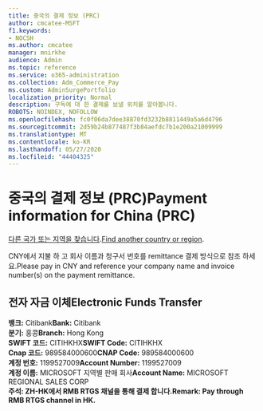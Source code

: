 ```yaml
---
title: 중국의 결제 정보 (PRC)
author: cmcatee-MSFT
f1.keywords:
- NOCSH
ms.author: cmcatee
manager: mnirkhe
audience: Admin
ms.topic: reference
ms.service: o365-administration
ms.collection: Adm_Commerce_Pay
ms.custom: AdminSurgePortfolio
localization_priority: Normal
description: 구독에 대 한 결제를 보낼 위치를 알아봅니다.
ROBOTS: NOINDEX, NOFOLLOW
ms.openlocfilehash: fc0f06da7dee38870fd3232b8811449a5a6d4796
ms.sourcegitcommit: 2d59b24b877487f3b84aefdc7b1e200a21009999
ms.translationtype: MT
ms.contentlocale: ko-KR
ms.lasthandoff: 05/27/2020
ms.locfileid: "44404325"
---
```

# <a name="payment-information-for-china-prc"></a><span data-ttu-id="e25fa-103">중국의 결제 정보 (PRC)</span><span class="sxs-lookup"><span data-stu-id="e25fa-103">Payment information for China (PRC)</span></span>

<span data-ttu-id="e25fa-104">[다른 국가 또는 지역을 찾습니다](../billing-and-payments/pay-for-your-subscription.md).</span><span class="sxs-lookup"><span data-stu-id="e25fa-104">[Find another country or region](../billing-and-payments/pay-for-your-subscription.md).</span></span>

<span data-ttu-id="e25fa-105">CNY에서 지불 하 고 회사 이름과 청구서 번호를 remittance 결제 방식으로 참조 하세요.</span><span class="sxs-lookup"><span data-stu-id="e25fa-105">Please pay in CNY and reference your company name and invoice number(s) on the payment remittance.</span></span>

## <a name="electronic-funds-transfer"></a><span data-ttu-id="e25fa-106">전자 자금 이체</span><span class="sxs-lookup"><span data-stu-id="e25fa-106">Electronic Funds Transfer</span></span>

<span data-ttu-id="e25fa-107">**뱅크:** Citibank</span><span class="sxs-lookup"><span data-stu-id="e25fa-107">**Bank:** Citibank</span></span>  
<span data-ttu-id="e25fa-108">**분기:** 홍콩</span><span class="sxs-lookup"><span data-stu-id="e25fa-108">**Branch:** Hong Kong</span></span>  
<span data-ttu-id="e25fa-109">**SWIFT 코드:** CITIHKHX</span><span class="sxs-lookup"><span data-stu-id="e25fa-109">**SWIFT Code:** CITIHKHX</span></span>  
<span data-ttu-id="e25fa-110">**Cnap 코드:** 989584000600</span><span class="sxs-lookup"><span data-stu-id="e25fa-110">**CNAP Code:** 989584000600</span></span>   
<span data-ttu-id="e25fa-111">**계정 번호:** 1199527009</span><span class="sxs-lookup"><span data-stu-id="e25fa-111">**Account Number:** 1199527009</span></span>  
<span data-ttu-id="e25fa-112">**계정 이름:** MICROSOFT 지역별 판매 회사</span><span class="sxs-lookup"><span data-stu-id="e25fa-112">**Account Name:** MICROSOFT REGIONAL SALES CORP</span></span>  
<span data-ttu-id="e25fa-113">**주석: ZH-HK에서 RMB RTGS 채널을 통해 결제 합니다.**</span><span class="sxs-lookup"><span data-stu-id="e25fa-113">**Remark: Pay through RMB RTGS channel in HK.**</span></span>  